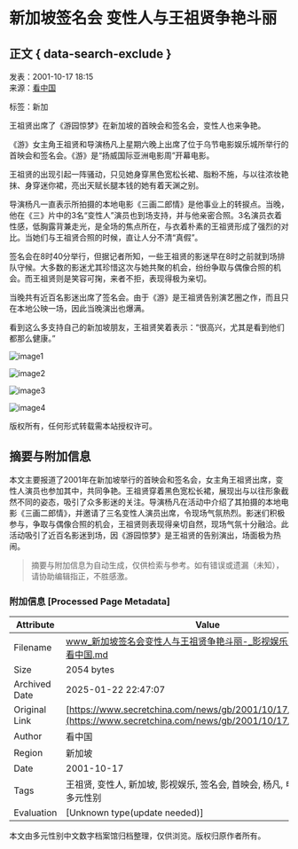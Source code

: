 # 新加坡签名会 变性人与王祖贤争艳斗丽

## 正文 { data-search-exclude }


发表：2001-10-17 18:15  
来源：[看中国](https://www.secretchina.com/)

标签：新加

王祖贤出席了《游园惊梦》在新加坡的首映会和签名会，变性人也来争艳。

《游》女主角王祖贤和导演杨凡上星期六晚上出席了位于乌节电影娱乐城所举行的首映会和签名会。《游》是“扬威国际亚洲电影周”开幕电影。

王祖贤的出现引起一阵骚动，只见她身穿黑色宽松长裙、脂粉不施，与以往浓妆艳抹、身穿迷你裙，亮出天赋长腿本钱的她有着天渊之别。

导演杨凡一直表示所拍摄的本地电影《三画二郎情》是他事业上的转捩点。当晚，他在《三》片中的3名“变性人”演员也到场支持，并与他亲密合照。3名演员衣着性感，低胸露背兼走光，是全场的焦点所在，与衣着朴素的王祖贤形成了强烈的对比。当她们与王祖贤合照的时候，直让人分不清“真假”。

签名会在8时40分举行，但据记者所知，一些王祖贤的影迷早在8时之前就到场排队守候。大多数的影迷尤其珍惜这次与她共聚的机会，纷纷争取与偶像合照的机会。而王祖贤则是笑容可掬，来者不拒，表现得极为亲切。

当晚共有近百名影迷出席了签名会。由于《游》是王祖贤告别演艺圈之作，而且只在本地公映一场，因此当晚演出也爆满。

看到这么多支持自己的新加坡朋友，王祖贤笑着表示：“很高兴，尤其是看到他们都那么健康。”

![image1](https://img6.secretchina.com/pic/2024/10-2/p3545031a601285350.jpg)

![image2](https://img6.secretchina.com/pic/2024/11-2/p3556881a508884777.jpg)

![image3](https://img6.secretchina.com/bigpic/2024/11-4/p3557701a911506510.jpg)

![image4](https://img6.secretchina.com/pic/2024/11-2/p3556891a661087618.jpg)

版权所有，任何形式转载需本站授权许可。
<!-- tcd_original_link https://www.secretchina.com/news/gb/2001/10/17/104484.html -->


## 摘要与附加信息

<!-- tcd_abstract -->
本文主要报道了2001年在新加坡举行的首映会和签名会，女主角王祖贤出席，变性人演员也参加其中，共同争艳。王祖贤穿着黑色宽松长裙，展现出与以往形象截然不同的姿态，吸引了众多影迷的关注。导演杨凡在活动中介绍了其拍摄的本地电影《三画二郎情》，并邀请了三名变性人演员出席，令现场气氛热烈。影迷们积极参与，争取与偶像合照的机会，王祖贤则表现得亲切自然，现场气氛十分融洽。此活动吸引了近百名影迷到场，因《游园惊梦》是王祖贤的告别演出，场面极为热闹。
<!-- tcd_abstract_end -->

> 摘要与附加信息为自动生成，仅供检索与参考。如有错误或遗漏（未知），请协助编辑指正，不胜感激。

### 附加信息 [Processed Page Metadata]

| Attribute       | Value                                  |
|-----------------|----------------------------------------|
| Filename        | www_新加坡签名会变性人与王祖贤争艳斗丽-_影视娱乐-__移动版__-_看中国.md                             |
| Size            | 2054 bytes                           |
| Archived Date   | 2025-01-22 22:47:07                             |
| Original Link   | [https://www.secretchina.com/news/gb/2001/10/17/104484.html](https://www.secretchina.com/news/gb/2001/10/17/104484.html)                       |
| Author          | 看中国                               |
| Region          | 新加坡                               |
| Date            | 2001-10-17                                 |
| Tags            | 王祖贤, 变性人, 新加坡, 影视娱乐, 签名会, 首映会, 杨凡, 电影, 公众活动, 多元性别                                 |
| Evaluation            | [Unknown type(update needed)]                                 |
<!-- tcd_table_end -->

本文由多元性别中文数字档案馆归档整理，仅供浏览。版权归原作者所有。

